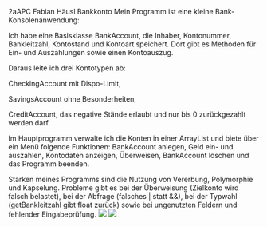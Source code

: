 2aAPC Fabian Häusl
Bankkonto
Mein Programm ist eine kleine Bank-Konsolenanwendung:

Ich habe eine Basisklasse BankAccount, die Inhaber, Kontonummer, Bankleitzahl, Kontostand und Kontoart speichert. Dort gibt es Methoden für Ein- und Auszahlungen sowie einen Kontoauszug.

Daraus leite ich drei Kontotypen ab:

CheckingAccount mit Dispo-Limit,

SavingsAccount ohne Besonderheiten,

CreditAccount, das negative Stände erlaubt und nur bis 0 zurückgezahlt werden darf.

Im Hauptprogramm verwalte ich die Konten in einer ArrayList und biete über ein Menü folgende Funktionen: BankAccount anlegen, Geld ein- und auszahlen, Kontodaten anzeigen, Überweisen, BankAccount löschen und das Programm beenden.

Stärken meines Programms sind die Nutzung von Vererbung, Polymorphie und Kapselung.
Probleme gibt es bei der Überweisung (Zielkonto wird falsch belastet), bei der Abfrage (falsches | statt &&), bei der Typwahl (getBankleitzahl gibt float zurück) sowie bei ungenutzten Feldern und fehlender Eingabeprüfung.
<img src="C:\Users\FabianHäusl\Desktop\Eibiswald\ITL1\BankKonto\src\img\Screenshot 2025-10-02 194503.png">
<img src= "C:\Users\FabianHäusl\Desktop\Eibiswald\ITL1\BankKonto\src\img\Screenshot 2025-10-02 194530.png">
